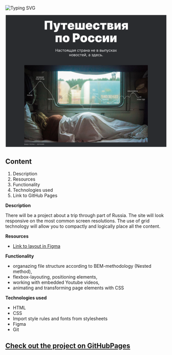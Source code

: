![Typing SVG](https://readme-typing-svg.demolab.com?font=Fira+Code&weight=600&size=30&duration=3000&pause=50&color=498EF7&multiline=true&width=600&height=120&lines=%22Traveling+in+Russia!%22;One+page+adaptive+project;By+Vladimir+Fedorchuk.)


<p align="center"><img  src="./readme_screenshots/lead.png" width=1000px hight=600px></p>


## **Сontent**
1. Description
2. Resources
3. Functionality
4. Technologies used
5. Link to GitHub Pages

**Description**

There will be a project about a trip through part of Russia.
The site will look responsive on the most common screen resolutions. The use of grid technology will allow you to compactly and logically place all the content.

**Resources**

* [Link to layout in Figma](https://www.figma.com/file/5S2WSbEFL6awjVWJ0NWL8Q/Sprint-3_-Russia-_-desktop-mobile?node-id=28503%3A0)

**Functionality**

- organazing file structure according to BEM-methodology (Nested method),
- flexbox-layouting, positioning elements,
- working with embedded Youtube videos,
- animating and transforming page elements with CSS

**Technologies used**

- HTML
- CSS
- Import style rules and fonts from stylesheets
- Figma
- Git

## [Check out the project on GitHubPages](https://freddymutant.github.io/how-to-learn/)
